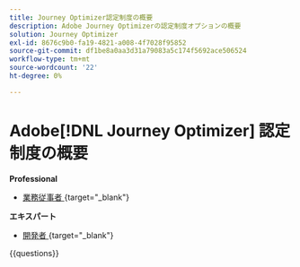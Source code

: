 ```yaml
---
title: Journey Optimizer認定制度の概要
description: Adobe Journey Optimizerの認定制度オプションの概要
solution: Journey Optimizer
exl-id: 8676c9b0-fa19-4821-a008-4f7028f95852
source-git-commit: df1be8a0aa3d31a79083a5c174f5692ace506524
workflow-type: tm+mt
source-wordcount: '22'
ht-degree: 0%

---
```


# Adobe[!DNL Journey Optimizer] 認定制度の概要

**Professional**

* [ 業務従事者 ](https://certification.adobe.com/certification/journey-optimizer-business-practitioner-professional){target="_blank"}<!--AD0-E607-->

**エキスパート**

* [ 開発者 ](https://certification.adobe.com/certification/journey-optimizer-developer-expert){target="_blank"} <!--AD0-E606-->

{{questions}}

